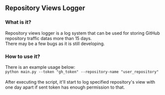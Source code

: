 <h2>Repository Views Logger</h2>

<h3> What is it? </h3>
<p>Repository views logger is a log system that can be used for storing GitHub repository traffic datas more than 15 days.<br>There may be a few bugs as it is still developing.</p>

<h3> How to use it? </h3>
<p>There is an example usage below:<br><code>python main.py --token "gh_token" --repository-name "user_repository"</code><br><br>After executing the script, it'll start to log specified repository's view with one day apart if sent token has enough permission to that.</p>
